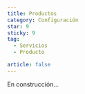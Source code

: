 ```yaml
---
title: Productos
category: Configuración
star: 9
sticky: 9
tag:
  - Servicios
  - Producto

article: false
---
```


En construcción...
